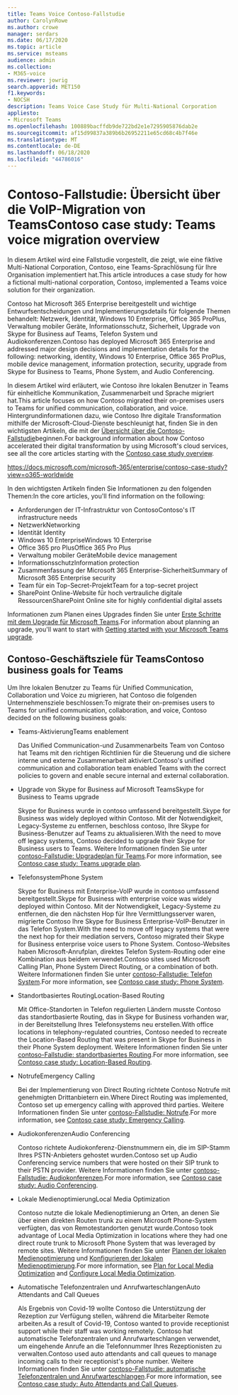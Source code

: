 ```yaml
---
title: Teams Voice Contoso-Fallstudie
author: CarolynRowe
ms.author: crowe
manager: serdars
ms.date: 06/17/2020
ms.topic: article
ms.service: msteams
audience: admin
ms.collection:
- M365-voice
ms.reviewer: jowrig
search.appverid: MET150
f1.keywords:
- NOCSH
description: Teams Voice Case Study für Multi-National Corporation
appliesto:
- Microsoft Teams
ms.openlocfilehash: 100889bacffdb9de722bd2e1e7295905876dab2e
ms.sourcegitcommit: af15d99837a389b6b26952211e65cd68c4b7f46e
ms.translationtype: MT
ms.contentlocale: de-DE
ms.lasthandoff: 06/18/2020
ms.locfileid: "44786016"
---
```

# <a name="contoso-case-study-teams-voice-migration-overview"></a><span data-ttu-id="09b8f-103">Contoso-Fallstudie: Übersicht über die VoIP-Migration von Teams</span><span class="sxs-lookup"><span data-stu-id="09b8f-103">Contoso case study: Teams voice migration overview</span></span>

<span data-ttu-id="09b8f-104">In diesem Artikel wird eine Fallstudie vorgestellt, die zeigt, wie eine fiktive Multi-National Corporation, Contoso, eine Teams-Sprachlösung für Ihre Organisation implementiert hat.</span><span class="sxs-lookup"><span data-stu-id="09b8f-104">This article introduces a case study for how a fictional multi-national corporation, Contoso, implemented a Teams voice solution for their organization.</span></span>

<span data-ttu-id="09b8f-105">Contoso hat Microsoft 365 Enterprise bereitgestellt und wichtige Entwurfsentscheidungen und Implementierungsdetails für folgende Themen behandelt: Netzwerk, Identität, Windows 10 Enterprise, Office 365 ProPlus, Verwaltung mobiler Geräte, Informationsschutz, Sicherheit, Upgrade von Skype for Business auf Teams, Telefon System und Audiokonferenzen.</span><span class="sxs-lookup"><span data-stu-id="09b8f-105">Contoso has deployed Microsoft 365 Enterprise and addressed major design decisions and implementation details for the following: networking, identity, Windows 10 Enterprise, Office 365 ProPlus, mobile device management, information protection, security, upgrade from Skype for Business to Teams, Phone System, and Audio Conferencing.</span></span>  

<span data-ttu-id="09b8f-106">In diesem Artikel wird erläutert, wie Contoso ihre lokalen Benutzer in Teams für einheitliche Kommunikation, Zusammenarbeit und Sprache migriert hat.</span><span class="sxs-lookup"><span data-stu-id="09b8f-106">This article focuses on how Contoso migrated their on-premises users to Teams for unified communication, collaboration, and voice.</span></span> <span data-ttu-id="09b8f-107">Hintergrundinformationen dazu, wie Contoso Ihre digitale Transformation mithilfe der Microsoft-Cloud-Dienste beschleunigt hat, finden Sie in den wichtigsten Artikeln, die mit der [Übersicht über die Contoso-Fallstudie](https://docs.microsoft.com/microsoft-365/enterprise/contoso-case-study?view=o365-worldwide)beginnen.</span><span class="sxs-lookup"><span data-stu-id="09b8f-107">For background information about how Contoso accelerated their digital transformation by using Microsoft's cloud services, see all the core articles starting with the [Contoso case study overview](https://docs.microsoft.com/microsoft-365/enterprise/contoso-case-study?view=o365-worldwide).</span></span>

https://docs.microsoft.com/microsoft-365/enterprise/contoso-case-study?view=o365-worldwide 

<span data-ttu-id="09b8f-108">In den wichtigsten Artikeln finden Sie Informationen zu den folgenden Themen:</span><span class="sxs-lookup"><span data-stu-id="09b8f-108">In the core articles, you'll find information on the following:</span></span>  

- <span data-ttu-id="09b8f-109">Anforderungen der IT-Infrastruktur von Contoso</span><span class="sxs-lookup"><span data-stu-id="09b8f-109">Contoso's IT infrastructure needs</span></span>
- <span data-ttu-id="09b8f-110">Netzwerk</span><span class="sxs-lookup"><span data-stu-id="09b8f-110">Networking</span></span>
- <span data-ttu-id="09b8f-111">Identität </span><span class="sxs-lookup"><span data-stu-id="09b8f-111">Identity</span></span>
- <span data-ttu-id="09b8f-112">Windows 10 Enterprise</span><span class="sxs-lookup"><span data-stu-id="09b8f-112">Windows 10 Enterprise</span></span>
- <span data-ttu-id="09b8f-113">Office 365 pro Plus</span><span class="sxs-lookup"><span data-stu-id="09b8f-113">Office 365 Pro Plus</span></span>
- <span data-ttu-id="09b8f-114">Verwaltung mobiler Geräte</span><span class="sxs-lookup"><span data-stu-id="09b8f-114">Mobile device management</span></span>
- <span data-ttu-id="09b8f-115">Informationsschutz</span><span class="sxs-lookup"><span data-stu-id="09b8f-115">Information protection</span></span>
- <span data-ttu-id="09b8f-116">Zusammenfassung der Microsoft 365 Enterprise-Sicherheit</span><span class="sxs-lookup"><span data-stu-id="09b8f-116">Summary of Microsoft 365 Enterprise security</span></span>
- <span data-ttu-id="09b8f-117">Team für ein Top-Secret-Projekt</span><span class="sxs-lookup"><span data-stu-id="09b8f-117">Team for a top-secret project</span></span>
- <span data-ttu-id="09b8f-118">SharePoint Online-Website für hoch vertrauliche digitale Ressourcen</span><span class="sxs-lookup"><span data-stu-id="09b8f-118">SharePoint Online site for highly confidential digital assets</span></span>

<span data-ttu-id="09b8f-119">Informationen zum Planen eines Upgrades finden Sie unter [Erste Schritte mit dem Upgrade für Microsoft Teams](upgrade-start-here.md).</span><span class="sxs-lookup"><span data-stu-id="09b8f-119">For information about planning an upgrade, you'll want to start with [Getting started with your Microsoft Teams upgrade](upgrade-start-here.md).</span></span>

## <a name="contoso-business-goals-for-teams"></a><span data-ttu-id="09b8f-120">Contoso-Geschäftsziele für Teams</span><span class="sxs-lookup"><span data-stu-id="09b8f-120">Contoso business goals for Teams</span></span>

<span data-ttu-id="09b8f-121">Um Ihre lokalen Benutzer zu Teams für Unified Communication, Collaboration und Voice zu migrieren, hat Contoso die folgenden Unternehmensziele beschlossen:</span><span class="sxs-lookup"><span data-stu-id="09b8f-121">To migrate their on-premises users to Teams for unified communication, collaboration, and voice, Contoso decided on the following business goals:</span></span>

- <span data-ttu-id="09b8f-122">Teams-Aktivierung</span><span class="sxs-lookup"><span data-stu-id="09b8f-122">Teams enablement</span></span> 

  <span data-ttu-id="09b8f-123">Das Unified Communication-und Zusammenarbeits Team von Contoso hat Teams mit den richtigen Richtlinien für die Steuerung und die sichere interne und externe Zusammenarbeit aktiviert.</span><span class="sxs-lookup"><span data-stu-id="09b8f-123">Contoso's unified communication and collaboration team enabled Teams with the correct policies to govern and enable secure internal and external collaboration.</span></span> 

- <span data-ttu-id="09b8f-124">Upgrade von Skype for Business auf Microsoft Teams</span><span class="sxs-lookup"><span data-stu-id="09b8f-124">Skype for Business to Teams upgrade</span></span> 

  <span data-ttu-id="09b8f-125">Skype for Business wurde in contoso umfassend bereitgestellt.</span><span class="sxs-lookup"><span data-stu-id="09b8f-125">Skype for Business was widely deployed within Contoso.</span></span> <span data-ttu-id="09b8f-126">Mit der Notwendigkeit, Legacy-Systeme zu entfernen, beschloss contoso, Ihre Skype for Business-Benutzer auf Teams zu aktualisieren.</span><span class="sxs-lookup"><span data-stu-id="09b8f-126">With the need to move off legacy systems, Contoso decided to upgrade their Skype for Business users to Teams.</span></span> <span data-ttu-id="09b8f-127">Weitere Informationen finden Sie unter [contoso-Fallstudie: Upgradeplan für Teams](voice-case-study-migration-plan.md).</span><span class="sxs-lookup"><span data-stu-id="09b8f-127">For more information, see [Contoso case study: Teams upgrade plan](voice-case-study-migration-plan.md).</span></span>

- <span data-ttu-id="09b8f-128">Telefonsystem</span><span class="sxs-lookup"><span data-stu-id="09b8f-128">Phone System</span></span>  

  <span data-ttu-id="09b8f-129">Skype for Business mit Enterprise-VoIP wurde in contoso umfassend bereitgestellt.</span><span class="sxs-lookup"><span data-stu-id="09b8f-129">Skype for Business with enterprise voice was widely deployed within Contoso.</span></span> <span data-ttu-id="09b8f-130">Mit der Notwendigkeit, Legacy-Systeme zu entfernen, die den nächsten Hop für Ihre Vermittlungsserver waren, migrierte Contoso Ihre Skype for Business Enterprise-VoIP-Benutzer in das Telefon System.</span><span class="sxs-lookup"><span data-stu-id="09b8f-130">With the need to move off legacy systems that were the next hop for their mediation servers, Contoso migrated their Skype for Business enterprise voice users to Phone System.</span></span> <span data-ttu-id="09b8f-131">Contoso-Websites haben Microsoft-Anrufplan, direktes Telefon System-Routing oder eine Kombination aus beidem verwendet.</span><span class="sxs-lookup"><span data-stu-id="09b8f-131">Contoso sites used Microsoft Calling Plan, Phone System Direct Routing, or a combination of both.</span></span> <span data-ttu-id="09b8f-132">Weitere Informationen finden Sie unter [contoso-Fallstudie: Telefon System](voice-case-study-phone-system.md).</span><span class="sxs-lookup"><span data-stu-id="09b8f-132">For more information, see [Contoso case study: Phone System](voice-case-study-phone-system.md).</span></span>

- <span data-ttu-id="09b8f-133">Standortbasiertes Routing</span><span class="sxs-lookup"><span data-stu-id="09b8f-133">Location-Based Routing</span></span> 

  <span data-ttu-id="09b8f-134">Mit Office-Standorten in Telefon regulierten Ländern musste Contoso das standortbasierte Routing, das in Skype for Business vorhanden war, in der Bereitstellung Ihres Telefonsystems neu erstellen.</span><span class="sxs-lookup"><span data-stu-id="09b8f-134">With office locations in telephony-regulated countries, Contoso needed to recreate the Location-Based Routing that was present in Skype for Business in their Phone System deployment.</span></span> <span data-ttu-id="09b8f-135">Weitere Informationen finden Sie unter [contoso-Fallstudie: standortbasiertes Routing](voice-case-study-location-based-routing.md).</span><span class="sxs-lookup"><span data-stu-id="09b8f-135">For more information, see [Contoso case study: Location-Based Routing](voice-case-study-location-based-routing.md).</span></span>

- <span data-ttu-id="09b8f-136">Notrufe</span><span class="sxs-lookup"><span data-stu-id="09b8f-136">Emergency Calling</span></span> 

  <span data-ttu-id="09b8f-137">Bei der Implementierung von Direct Routing richtete Contoso Notrufe mit genehmigten Drittanbietern ein.</span><span class="sxs-lookup"><span data-stu-id="09b8f-137">Where Direct Routing was implemented, Contoso set up emergency calling with approved third parties.</span></span> <span data-ttu-id="09b8f-138">Weitere Informationen finden Sie unter [contoso-Fallstudie: Notrufe](voice-case-study-emergency-calling.md).</span><span class="sxs-lookup"><span data-stu-id="09b8f-138">For more information, see [Contoso case study: Emergency Calling](voice-case-study-emergency-calling.md).</span></span>

- <span data-ttu-id="09b8f-139">Audiokonferenzen</span><span class="sxs-lookup"><span data-stu-id="09b8f-139">Audio Conferencing</span></span> 

  <span data-ttu-id="09b8f-140">Contoso richtete Audiokonferenz-Dienstnummern ein, die im SIP-Stamm Ihres PSTN-Anbieters gehostet wurden.</span><span class="sxs-lookup"><span data-stu-id="09b8f-140">Contoso set up Audio Conferencing service numbers that were hosted on their SIP trunk to their PSTN provider.</span></span> <span data-ttu-id="09b8f-141">Weitere Informationen finden Sie unter [contoso-Fallstudie: Audiokonferenzen](voice-case-study-audio-conferencing.md).</span><span class="sxs-lookup"><span data-stu-id="09b8f-141">For more information, see [Contoso case study: Audio Conferencing](voice-case-study-audio-conferencing.md).</span></span> 

- <span data-ttu-id="09b8f-142">Lokale Medienoptimierung</span><span class="sxs-lookup"><span data-stu-id="09b8f-142">Local Media Optimization</span></span> 

  <span data-ttu-id="09b8f-143">Contoso nutzte die lokale Medienoptimierung an Orten, an denen Sie über einen direkten Routen trunk zu einem Microsoft Phone-System verfügten, das von Remotestandorten genutzt wurde.</span><span class="sxs-lookup"><span data-stu-id="09b8f-143">Contoso took advantage of Local Media Optimization in locations where they had one direct route trunk to Microsoft Phone System that was leveraged by remote sites.</span></span> <span data-ttu-id="09b8f-144">Weitere Informationen finden Sie unter [Planen der lokalen Medienoptimierung](direct-routing-media-optimization.md) und [Konfigurieren der lokalen Medienoptimierung](direct-routing-media-optimization-configure.md).</span><span class="sxs-lookup"><span data-stu-id="09b8f-144">For more information, see [Plan for Local Media Optimization](direct-routing-media-optimization.md) and [Configure Local Media Optimization](direct-routing-media-optimization-configure.md).</span></span>

- <span data-ttu-id="09b8f-145">Automatische Telefonzentralen und Anrufwarteschlangen</span><span class="sxs-lookup"><span data-stu-id="09b8f-145">Auto Attendants and Call Queues</span></span>

  <span data-ttu-id="09b8f-146">Als Ergebnis von Covid-19 wollte Contoso die Unterstützung der Rezeption zur Verfügung stellen, während die Mitarbeiter Remote arbeiten.</span><span class="sxs-lookup"><span data-stu-id="09b8f-146">As a result of Covid-19, Contoso wanted to provide receptionist support while their staff was working remotely.</span></span> <span data-ttu-id="09b8f-147">Contoso hat automatische Telefonzentralen und Anrufwarteschlangen verwendet, um eingehende Anrufe an die Telefonnummer Ihres Rezeptionisten zu verwalten.</span><span class="sxs-lookup"><span data-stu-id="09b8f-147">Contoso used auto attendants and call queues to manage incoming calls to their receptionist's phone number.</span></span> <span data-ttu-id="09b8f-148">Weitere Informationen finden Sie unter [contoso-Fallstudie: automatische Telefonzentralen und Anrufwarteschlangen](voice-case-study-call-queues.md).</span><span class="sxs-lookup"><span data-stu-id="09b8f-148">For more information, see [Contoso case study: Auto Attendants and Call Queues](voice-case-study-call-queues.md).</span></span>  



